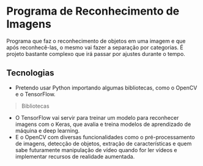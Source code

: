 # Programa de Reconhecimento de Imagens

Programa que faz o reconhecimento de objetos em uma imagem e que após reconhecê-las, o mesmo vai fazer a separação por categorias.
É projeto bastante complexo que irá passar por ajustes durante o tempo.

## Tecnologias
- Pretendo usar Python importando algumas bibliotecas, como o OpenCV e o TensorFlow.

> Bibliotecas
- O TensorFlow vai servir para treinar um modelo para reconhecer imagens com o Keras, que avalia e treina modelos de aprendizado de máquina e deep learning.
- E o OpenCV com diversas funcionalidades como o pré-processamento de imagens, detecção de objetos, extração de características e quem sabe futuramente manipulação de vídeo quando for ler vídeos e implementar recursos de realidade aumentada.
